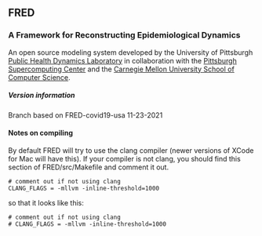 ## FRED

### A Framework for Reconstructing Epidemiological Dynamics
An open source modeling system developed by the University of Pittsburgh [Public Health Dynamics Laboratory](http://www.phdl.pitt.edu "PHDL website") in collaboration with the [Pittsburgh Supercomputing Center](http://www.psc.edu "PSC website") and the [Carnegie Mellon University School of Computer Science](http://www.cs.cmu.edu "CMU CS website").

##### Version information
Branch based on FRED-covid19-usa 11-23-2021


#### Notes on compiling
By default FRED will try to use the clang compiler (newer versions of XCode for Mac will have this). If your compiler is not clang, you should find this section of FRED/src/Makefile and comment it out.

```
# comment out if not using clang
CLANG_FLAGS = -mllvm -inline-threshold=1000
```

so that it looks like this:

```
# comment out if not using clang
# CLANG_FLAGS = -mllvm -inline-threshold=1000
```